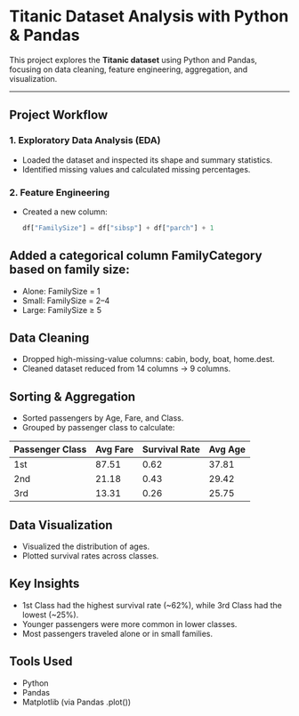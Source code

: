 #  Titanic Dataset Analysis with Python & Pandas  

This project explores the **Titanic dataset** using Python and Pandas, focusing on data cleaning, feature engineering, aggregation, and visualization.  

---

##  Project Workflow  

### 1. Exploratory Data Analysis (EDA)  
- Loaded the dataset and inspected its shape and summary statistics.  
- Identified missing values and calculated missing percentages.  

### 2. Feature Engineering  
- Created a new column:  
  ```python
  df["FamilySize"] = df["sibsp"] + df["parch"] + 1

## Added a categorical column FamilyCategory based on family size:
- Alone: FamilySize = 1
- Small: FamilySize = 2–4
- Large: FamilySize ≥ 5

## Data Cleaning
- Dropped high-missing-value columns: cabin, body, boat, home.dest.
- Cleaned dataset reduced from 14 columns → 9 columns.

## Sorting & Aggregation
- Sorted passengers by Age, Fare, and Class.
- Grouped by passenger class to calculate:
 
 | Passenger Class | Avg Fare | Survival Rate | Avg Age |
| --------------- | -------- | ------------- | ------- |
| 1st             | 87.51    | 0.62          | 37.81   |
| 2nd             | 21.18    | 0.43          | 29.42   |
| 3rd             | 13.31    | 0.26          | 25.75   |

## Data Visualization
- Visualized the distribution of ages.
- Plotted survival rates across classes.

## Key Insights
- 1st Class had the highest survival rate (~62%), while 3rd Class had the lowest (~25%).
- Younger passengers were more common in lower classes.
- Most passengers traveled alone or in small families.

## Tools Used
- Python
- Pandas
- Matplotlib (via Pandas .plot())
